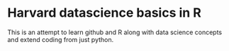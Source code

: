 # Harvard datascience basics in R

This is an attempt to learn github and R along with data science concepts and extend coding from just python.

